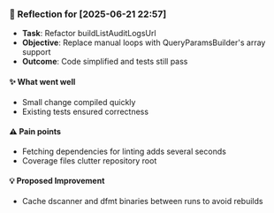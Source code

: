 ### :book: Reflection for [2025-06-21 22:57]
  - **Task**: Refactor buildListAuditLogsUrl
  - **Objective**: Replace manual loops with QueryParamsBuilder's array support
  - **Outcome**: Code simplified and tests still pass

#### :sparkles: What went well
  - Small change compiled quickly
  - Existing tests ensured correctness

#### :warning: Pain points
  - Fetching dependencies for linting adds several seconds
  - Coverage files clutter repository root

#### :bulb: Proposed Improvement
  - Cache dscanner and dfmt binaries between runs to avoid rebuilds
